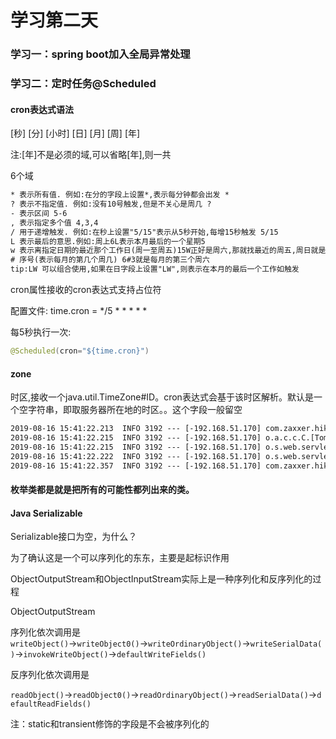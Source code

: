 # 学习第二天

### 学习一：spring boot加入全局异常处理

### 学习二：定时任务@Scheduled

#### cron表达式语法

[秒] [分] [小时] [日] [月] [周] [年]

注:[年]不是必须的域,可以省略[年],则一共

6个域

~~~~xml
* 表示所有值. 例如:在分的字段上设置*,表示每分钟都会出发 *
? 表示不指定值. 例如:没有10号触发,但是不关心是周几 ?
- 表示区间 5-6
, 表示指定多个值 4,3,4
/ 用于递增触发. 例如:在秒上设置"5/15"表示从5秒开始,每增15秒触发 5/15
L 表示最后的意思.例如:周上6L表示本月最后的一个星期5
w 表示离指定日期的最近那个工作日(周一至周五)15W正好是周六,那就找最近的周五,周日就是找最近的周一,工作日那就是今天
# 序号(表示每月的第几个周几) 6#3就是每月的第三个周六
tip:LW 可以组合使用,如果在日字段上设置"LW",则表示在本月的最后一个工作如触发
~~~~

cron属性接收的cron表达式支持占位符

配置文件:      time.cron = */5 * * * * *

每5秒执行一次:

~~~~java
@Scheduled(cron="${time.cron}")
~~~~

#### zone

时区,接收一个java.util.TimeZone#ID。cron表达式会基于该时区解析。默认是一个空字符串，即取服务器所在地的时区。。这个字段一般留空

~~~~xml
2019-08-16 15:41:22.213  INFO 3192 --- [-192.168.51.170] com.zaxxer.hikari.HikariDataSource       : HikariPool-1 - Starting...
2019-08-16 15:41:22.215  INFO 3192 --- [-192.168.51.170] o.a.c.c.C.[Tomcat].[localhost].[/]       : Initializing Spring DispatcherServlet 'dispatcherServlet'
2019-08-16 15:41:22.215  INFO 3192 --- [-192.168.51.170] o.s.web.servlet.DispatcherServlet        : Initializing Servlet 'dispatcherServlet'
2019-08-16 15:41:22.222  INFO 3192 --- [-192.168.51.170] o.s.web.servlet.DispatcherServlet        : Completed initialization in 7 ms
2019-08-16 15:41:22.357  INFO 3192 --- [-192.168.51.170] com.zaxxer.hikari.HikariDataSource       : HikariPool-1 - Start completed.
~~~~

#### 枚举类都是就是把所有的可能性都列出来的类。

#### Java Serializable

Serializable接口为空，为什么？

为了确认这是一个可以序列化的东东，主要是起标识作用

ObjectOutputStream和ObjectInputStream实际上是一种序列化和反序列化的过程

ObjectOutputStream

序列化依次调用是`writeObject()`→`writeObject0()`→`writeOrdinaryObject()`→`writeSerialData()`→`invokeWriteObject()`→`defaultWriteFields()`

反序列化依次调用是

`readObject()`→`readObject0()`→`readOrdinaryObject()`→`readSerialData()`→`defaultReadFields()`

注：static和transient修饰的字段是不会被序列化的